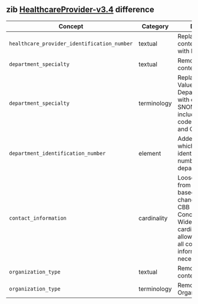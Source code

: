 ## zib [HealthcareProvider-v3.4](https://zibs.nl/wiki/HealthcareProvider-v3.4(2020EN)) difference

| Concept         | Category          | Description                             | 
|-----------------|-------------------|-----------------------------------------|
|`healthcare_provider_identification_number` | textual | Replaced the Dutch context (URA, AGB) with NIDHI and CBE. |
|`department_specialty` | textual | Removed the Dutch context. |
|`department_specialty` | terminology | Replaced values in ValueSet DepartmentSpecialty with defined list of SNOMED codes and included SNOMED codes for Unknown and Other. |
|`department_identification_number` | element | Added new element which specifies an identification number for a department. |
|`contact_information` | cardinality | Loosened cardinality from 0..1 to 0..* based on the changes made to the CBB ConctactInformation. Widening the cardinality here allows for capturing all contact information necessary. |
|`organization_type` | textual | Removed the Dutch context. | 
|`organization_type` | terminology| Removed ValueSet OrganizationType. | 
